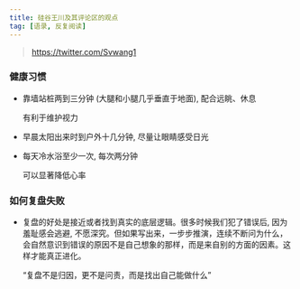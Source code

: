 ```yaml
---
title: 硅谷王川及其评论区的观点
tag: [语录, 反复阅读]
---
```


> <https://twitter.com/Svwang1>

### 健康习惯

- 靠墙站桩两到三分钟 (大腿和小腿几乎垂直于地面), 配合远眺、休息

  有利于维护视力

- 早晨太阳出来时到户外十几分钟, 尽量让眼睛感受日光

- 每天冷水浴至少一次, 每次两分钟

  可以显著降低心率

### 如何复盘失败

- 复盘的好处是接近或者找到真实的底层逻辑。很多时候我们犯了错误后, 因为羞耻感会逃避, 不愿深究。但如果写出来，一步步推演，连续不断问为什么，会自然意识到错误的原因不是自己想象的那样，而是来自别的方面的因素。这样才能真正进化。

  “复盘不是归因，更不是问责，而是找出自己能做什么”

